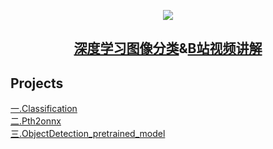 <p align = "center">
	<a href = "https://blog.csdn.net/keep_trying_go/category_12736526.html"><img src = "https://img.shields.io/badge/Python-Pytorch-%23CC05FF"/></a>

</p>

<h2 align = "center"><a href = "https://blog.csdn.net/Keep_Trying_Go/article/details/140778634">深度学习图像分类</a>&<a href = "https://www.bilibili.com/video/BV1E2vMeTEkr/?vd_source=b2eaaddb2c69bf42517a2553af8444ab">B站视频讲解</a></h2>

<p></p>
<h2>Projects</h2>
<a text-decoration="none" href = "https://blog.csdn.net/Keep_Trying_Go/article/details/140778634" >一.Classification</a><br/>
<a text-decoration="none" href = "https://mydreamambitious.blog.csdn.net/article/details/141189496" >二.Pth2onnx</a><br/>
<a text-decoration="none" href = "https://mydreamambitious.blog.csdn.net/article/details/141264876" >三.ObjectDetection_pretrained_model</a><br/>

